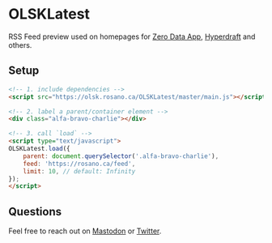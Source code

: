# OLSKLatest

RSS Feed preview used on homepages for [Zero Data App](https://0data.app), [Hyperdraft](https://hyperdraft.rosano.ca) and others.

## Setup

```html
<!-- 1. include dependencies -->
<script src="https://olsk.rosano.ca/OLSKLatest/master/main.js"></script>

<!-- 2. label a parent/container element -->
<div class="alfa-bravo-charlie"></div>

<!-- 3. call `load` -->
<script type="text/javascript">
OLSKLatest.load({
	parent: document.querySelector('.alfa-bravo-charlie'),
	feed: 'https://rosano.ca/feed',
	limit: 10, // default: Infinity
});
</script>
```

## Questions

Feel free to reach out on [Mastodon](https://mastodon.online/@rosano) or [Twitter](https://twitter.com/rosano).
